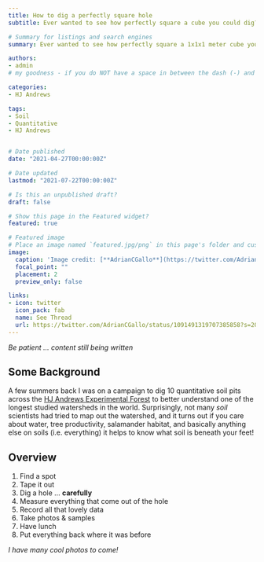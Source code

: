 ```yaml
---
title: How to dig a perfectly square hole
subtitle: Ever wanted to see how perfectly square a cube you could dig? Well neither have I! But it turns out perfectly square holes are ideal for ecosystem-level carbon accounting. 

# Summary for listings and search engines
summary: Ever wanted to see how perfectly square a 1x1x1 meter cube you could dig? Well neither have I! But it turns out, ecosystem-level carbon accounting require very precise partitioning of biomass pools to be effective. 

authors:
- admin
# my goodness - if you do NOT have a space in between the dash (-) and the word "admin" the entire site breaks down... wtf. 

categories:
- HJ Andrews

tags:
- Soil
- Quantitative
- HJ Andrews


# Date published
date: "2021-04-27T00:00:00Z"

# Date updated
lastmod: "2021-07-22T00:00:00Z"

# Is this an unpublished draft?
draft: false

# Show this page in the Featured widget?
featured: true

# Featured image
# Place an image named `featured.jpg/png` in this page's folder and customize its options here.
image:
  caption: 'Image credit: [**AdrianCGallo**](https://twitter.com/AdrianCGallo)'
  focal_point: ""
  placement: 2
  preview_only: false

links:
- icon: twitter
  icon_pack: fab
  name: See Thread
  url: https://twitter.com/AdrianCGallo/status/1091491319707385858?s=20 
---
```


_Be patient ... content still being written_

## Some Background

A few summers back I was on a campaign to dig 10 quantitative soil pits across the [HJ Andrews Experimental Forest](https://andrewsforest.oregonstate.edu/about) to better understand one of the longest studied watersheds in the world. Surprisingly, not many *soil* scientists had tried to map out the watershed, and it turns out if you care about water, tree productivity, salamander habitat, and basically anything else on soils (i.e. everything) it helps to know what soil is beneath your feet! 


## Overview

1. Find a spot
2. Tape it out
3. Dig a hole ... **carefully**
4. Measure everything that come out of the hole
5. Record all that lovely data
6. Take photos & samples
7. Have lunch
8. Put everything back where it was before

*I have many cool photos to come!*

